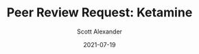 ---
layout: podcast
title: "Peer Review Request: Ketamine"
author: Scott Alexander
description: https://astralcodexten.substack.com/p/peer-review-request-ketamine
date: 2021-07-19
length: 9487217
duration: 2372
guid: peer-review-request-ketamine
---